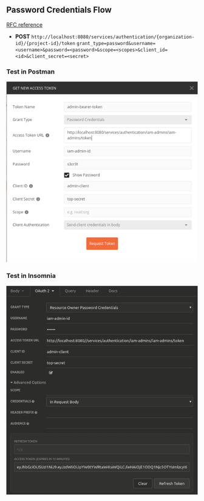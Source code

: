 ## Password Credentials Flow
[RFC reference](https://tools.ietf.org/html/rfc6749#section-1.3.3)
* __POST__ ``http://localhost:8080/services/authentication/{organization-id}/{project-id}/token``
  ``grant_type=password&username=<username>&password=<password>&scope=<scopes>&client_id=<id>&client_secret=<secret>``

### Test in Postman
![postman](003_flow-postman.png)

### Test in Insomnia
![insomnia](003_flow-insomnia.png)
